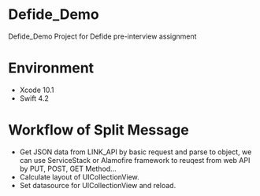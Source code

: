 # Defide_Demo
Defide_Demo Project for Defide pre-interview assignment

# Environment
- Xcode 10.1
- Swift 4.2

# Workflow of Split Message
- Get JSON data from LINK_API by basic request and parse to object, we can use ServiceStack or Alamofire framework to reuqest from web API by PUT, POST, GET Method...
- Calculate layout of UICollectionView.
- Set datasource for UICollectionView and reload.

